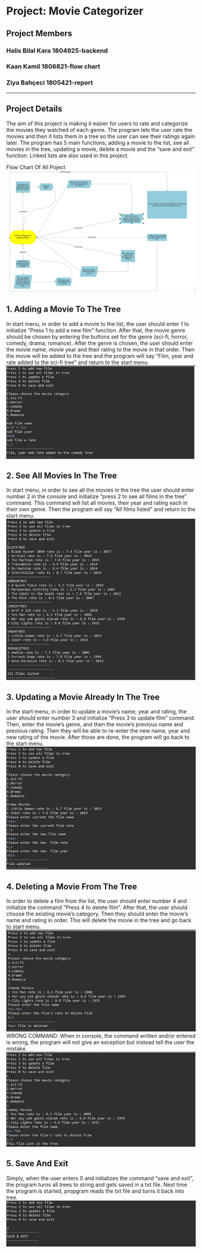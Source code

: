 

<h1>Project: Movie Categorizer</h1>
<h2>Project Members</h2>
<h3>Halis Bilal Kara 1804925-backend <br></h3>
<h3>Kaan Kamil 1806821-flow chart<br></h3>
<h3>Ziya Bahçeci 1805421-report<br></h3>
<hr>

<h2>Project Details</h2>
The aim of this project is making it easier for users to rate and categorize the movies they watched of each genre. The program lets the user rate the movies and then it lists them in a tree so the user can see their ratings again later. The program has 5 main functions; adding a movie to the list, see all movies in the tree, updating a movie, delete a movie and the “save and exit” function. Linked lists are also used in this project.

Flow Chart Of All Poject
 <img src="/img/flow diagram.jpeg" alt="img1"/>
 
<h2>1.	Adding a Movie To The Tree</h2>
In start menu, in order to add a movie to the list, the user should enter 1 to initialize “Press 1 to add a new film” function. After that, the movie genre should be chosen by entering the buttons set for the genre (sci-fi, horror, comedy, drama, romance). After the genre is chosen, the user should enter the movie name, movie year and their rating to the movie in that order. Then the movie will be added to the tree and the program will say “Film, year and rate added to the sci-fi tree” and return to the start menu.
<img src="/img/1.jpeg" alt="img1"/>
 
<h2>2.	See All Movies In The Tree</h2>
In start menu, in order to see all the movies in the tree the user should enter number 2 in the console and initialize “press 2 to see all films in the tree” command. This command will list all movies, their year and rating each in their own genre. Then the program will say “All films listed” and return to the start menu.
 <img src="/img/2.jpeg" alt="img1"/>

<h2>3.	Updating a Movie Already In The Tree</h2>
In the start menu, in order to update a movie’s name, year and rating, the user should enter number 3 and initialize “Press 3 to update film” command. Then, enter the movie’s genre, and then the movie’s previous name and previous rating. Then they will be able to re-enter the new name, year and new rating of the movie. After those are done, the program will go back to the start menu.
 <img src="/img/3.jpeg" alt="img1"/>




<h2>4.	Deleting a Movie From The Tree</h2>
In order to delete a film from the list, the user should enter number 4 and initialize the command “Press 4 to delete film”. After that, the user should choose the existing movie’s category. Then they should enter the movie’s name and rating in order. This will delete the movie in the tree and go back to start menu.
 <img src="/img/4.jpeg" alt="img1"/>
  WRONG COMMAND: When in console, the command written and/or entered is wrong, the program will not give an exception but instead tell the user the mistake.
   <img src="/img/4,1.jpeg" alt="img1"/>
<h2>5.	Save And Exit</h2>
Simply, when the user enters 0 and initializes the command “save and exit”, the program turns all trees to string and gets saved in a txt file. Next time the program is started, propgram reads the txt file and turns it back into tree.
 <img src="/img/0.jpeg" alt="img1"/>



 
